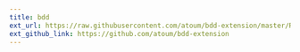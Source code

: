 ```yaml
---
title: bdd
ext_url: https://raw.githubusercontent.com/atoum/bdd-extension/master/README.md
ext_github_link: https://github.com/atoum/bdd-extension
---
```


